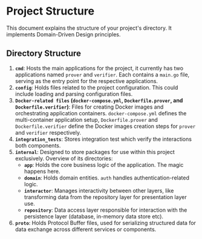 # Project Structure

This document explains the structure of your project's directory. It implements Domain-Driven Design principles.

## Directory Structure

1. **`cmd`**: Hosts the main applications for the project, it currently has two applications named `prover`
   and `verifier`. Each contains a `main.go` file, serving as the entry point for the respective applications.
2. **`config`**: Holds files related to the project configuration. This could include loading and parsing configuration
   files.
3. **`Docker-related files` (`docker-compose.yml`, `Dockerfile.prover`, and `Dockerfile.verifier`)**: Files for creating
   Docker images and orchestrating application containers. `docker-compose.yml` defines the multi-container application
   setup, `Dockerfile.prover` and `Dockerfile.verifier` define the Docker images creation steps for `prover`
   and `verifier` respectively.
4. **`integration_tests`**: Stores integration test which verify the interactions both components.
5. **`internal`**: Designed to store packages for use within this project exclusively. Overview of its directories:
    - **`app`**: Holds the core business logic of the application. The magic happens here.
    - **`domain`**: Holds domain entities. `auth` handles authentication-related logic.
    - **`interactor`**: Manages interactivity between other layers, like transforming data from the repository layer for
      presentation layer use.
    - **`repository`**: Data access layer responsible for interaction with the persistence layer (database, in-memory
      data store etc).
6. **`proto`**: Holds Protocol Buffer files, used for serializing structured data for data exchange across
   different services or components.

